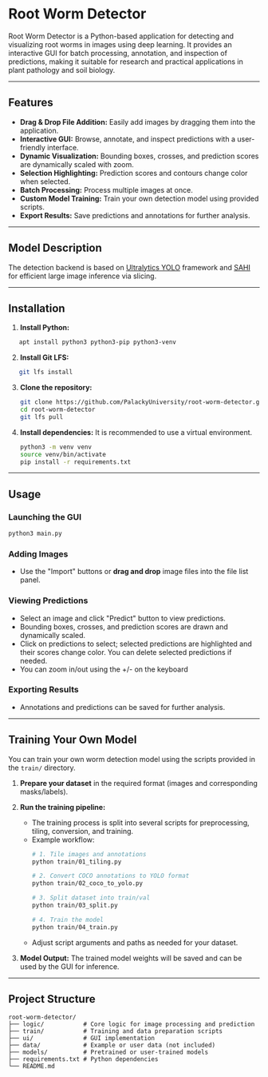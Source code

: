 # Root Worm Detector

Root Worm Detector is a Python-based application for detecting and visualizing root worms in images using deep learning. It provides an interactive GUI for batch processing, annotation, and inspection of predictions, making it suitable for research and practical applications in plant pathology and soil biology.

---

## Features

- **Drag & Drop File Addition:** Easily add images by dragging them into the application.
- **Interactive GUI:** Browse, annotate, and inspect predictions with a user-friendly interface.
- **Dynamic Visualization:** Bounding boxes, crosses, and prediction scores are dynamically scaled with zoom.
- **Selection Highlighting:** Prediction scores and contours change color when selected.
- **Batch Processing:** Process multiple images at once.
- **Custom Model Training:** Train your own detection model using provided scripts.
- **Export Results:** Save predictions and annotations for further analysis.

---

## Model Description

The detection backend is based on [Ultralytics YOLO](https://github.com/ultralytics/ultralytics) framework and [SAHI](https://github.com/obss/sahi) for efficient large image inference via slicing.

---

## Installation


1. **Install Python:**
```bash
   apt install python3 python3-pip python3-venv
   ```
2. **Install Git LFS:**
```bash
   git lfs install
   ```
3. **Clone the repository:**
   ```bash
   git clone https://github.com/PalackyUniversity/root-worm-detector.git
   cd root-worm-detector
   git lfs pull
   ```

4. **Install dependencies:**
   It is recommended to use a virtual environment.
   ```bash
   python3 -m venv venv
   source venv/bin/activate
   pip install -r requirements.txt
   ```

---

## Usage

### Launching the GUI

```bash
python3 main.py
```

### Adding Images

- Use the "Import" buttons or **drag and drop** image files into the file list panel.

### Viewing Predictions

- Select an image and click "Predict" button to view predictions.
- Bounding boxes, crosses, and prediction scores are drawn and dynamically scaled.
- Click on predictions to select; selected predictions are highlighted and their scores change color. You can delete selected predictions if needed.
- You can zoom in/out using the +/- on the keyboard

### Exporting Results

- Annotations and predictions can be saved for further analysis.

---

## Training Your Own Model

You can train your own worm detection model using the scripts provided in the `train/` directory.

1. **Prepare your dataset** in the required format (images and corresponding masks/labels).
2. **Run the training pipeline:**
   - The training process is split into several scripts for preprocessing, tiling, conversion, and training.
   - Example workflow:
     ```bash
     # 1. Tile images and annotations
     python train/01_tiling.py

     # 2. Convert COCO annotations to YOLO format
     python train/02_coco_to_yolo.py

     # 3. Split dataset into train/val
     python train/03_split.py

     # 4. Train the model
     python train/04_train.py
     ```
   - Adjust script arguments and paths as needed for your dataset.

3. **Model Output:** The trained model weights will be saved and can be used by the GUI for inference.

---

## Project Structure

```
root-worm-detector/
├── logic/           # Core logic for image processing and prediction
├── train/           # Training and data preparation scripts
├── ui/              # GUI implementation
├── data/            # Example or user data (not included)
├── models/          # Pretrained or user-trained models
├── requirements.txt # Python dependencies
└── README.md
```
